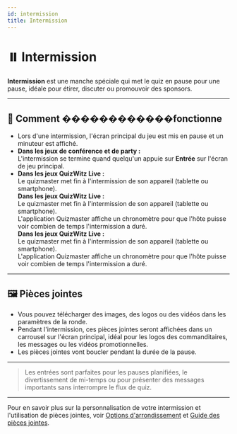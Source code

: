 ```yaml
---
id: intermission
title: Intermission
---
```


# ⏸️ Intermission

**Intermission** est une manche spéciale qui met le quiz en pause pour une pause, idéale pour étirer, discuter ou promouvoir des sponsors.

---

## 📝 Comment ������������fonctionne

- Lors d'une intermission, l'écran principal du jeu est mis en pause et un minuteur est affiché.
- **Dans les jeux de conférence et de party :**\
  L'intermission se termine quand quelqu'un appuie sur **Entrée** sur l'écran de jeu principal.
- **Dans les jeux QuizWitz Live :**\
  Le quizmaster met fin à l'intermission de son appareil (tablette ou smartphone).\
  **Dans les jeux QuizWitz Live :**\
  Le quizmaster met fin à l'intermission de son appareil (tablette ou smartphone).\
  L'application Quizmaster affiche un chronomètre pour que l'hôte puisse voir combien de temps l'intermission a duré.\
  **Dans les jeux QuizWitz Live :**\
  Le quizmaster met fin à l'intermission de son appareil (tablette ou smartphone).\
  L'application Quizmaster affiche un chronomètre pour que l'hôte puisse voir combien de temps l'intermission a duré.

---

## 🖼️ Pièces jointes

- Vous pouvez télécharger des images, des logos ou des vidéos dans les paramètres de la ronde.
- Pendant l'intermission, ces pièces jointes seront affichées dans un carrousel sur l'écran principal, idéal pour les logos des commanditaires, les messages ou les vidéos promotionnelles.
- Les pièces jointes vont boucler pendant la durée de la pause.

---

> Les entrées sont parfaites pour les pauses planifiées, le divertissement de mi-temps ou pour présenter des messages importants sans interrompre le flux de quiz.

---

Pour en savoir plus sur la personnalisation de votre intermission et l'utilisation de pièces jointes, voir [Options d'arrondissement](../editor/008-round-options.md) et [Guide des pièces jointes](../editor/006-attachments.md).

